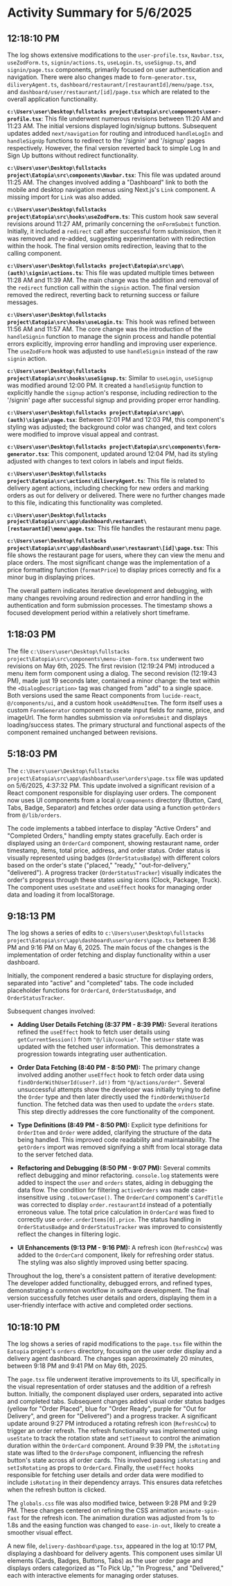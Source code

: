 # Activity Summary for 5/6/2025

## 12:18:10 PM
The log shows extensive modifications to the `user-profile.tsx`, `Navbar.tsx`, `useZodForm.ts`, `signin/actions.ts`, `useLogin.ts`, `useSignup.ts`, and `signin/page.tsx` components, primarily focused on user authentication and navigation.  There were also changes made to `form-generator.tsx`, `diliveryAgent.ts`, `dashboard/restaurant/[restaurantId]/menu/page.tsx`, and `dashboard/user/restaurant/[id]/page.tsx` which are related to the overall application functionality.

**`c:\Users\user\Desktop\fullstacks project\Eatopia\src\components\user-profile.tsx`**:  This file underwent numerous revisions between 11:20 AM and 11:23 AM.  The initial versions displayed login/signup buttons.  Subsequent updates added `next/navigation` for routing and introduced `handleLogIn` and `handleSignUp` functions to redirect to the '/signin' and '/signup' pages respectively. However, the final version reverted back to simple Log In and Sign Up buttons without redirect functionality.

**`c:\Users\user\Desktop\fullstacks project\Eatopia\src\components\Navbar.tsx`**: This file was updated around 11:25 AM. The changes involved adding a "Dashboard" link to both the mobile and desktop navigation menus using Next.js's `Link` component. A missing import for `Link` was also added.

**`c:\Users\user\Desktop\fullstacks project\Eatopia\src\hooks\useZodForm.ts`**:  This custom hook saw several revisions around 11:27 AM,  primarily concerning the `onFormSubmit` function. Initially, it included a `redirect` call after successful form submission, then it was removed and re-added, suggesting experimentation with redirection within the hook. The final version omits redirection, leaving that to the calling component.

**`c:\Users\user\Desktop\fullstacks project\Eatopia\src\app\(auth)\signin\actions.ts`**:  This file was updated multiple times between 11:28 AM and 11:39 AM. The main change was the addition and removal of the `redirect` function call within the `signin` action.  The final version removed the redirect, reverting back to returning success or failure messages.

**`c:\Users\user\Desktop\fullstacks project\Eatopia\src\hooks\useLogin.ts`**: This hook was refined between 11:56 AM and 11:57 AM.  The core change was the introduction of the `handleSignin` function to manage the signin process and handle potential errors explicitly, improving error handling and improving user experience.  The `useZodForm` hook was adjusted to use `handleSignin` instead of the raw `signin` action.

**`c:\Users\user\Desktop\fullstacks project\Eatopia\src\hooks\useSignup.ts`**:  Similar to `useLogin`, `useSignup` was modified around 12:00 PM. It created a `handleSignUp` function to explicitly handle the `signup` action's response, including redirection to the '/signin' page after successful signup and providing proper error handling.

**`c:\Users\user\Desktop\fullstacks project\Eatopia\src\app\(auth)\signin\page.tsx`**: Between 12:01 PM and 12:03 PM, this component's styling was adjusted; the background color was changed, and text colors were modified to improve visual appeal and contrast.

**`c:\Users\user\Desktop\fullstacks project\Eatopia\src\components\form-generator.tsx`**: This component, updated around 12:04 PM, had its styling adjusted with changes to text colors in labels and input fields.

**`c:\Users\user\Desktop\fullstacks project\Eatopia\src\actions\diliveryAgent.ts`**: This file is related to delivery agent actions, including checking for new orders and marking orders as out for delivery or delivered. There were no further changes made to this file, indicating this functionality was completed.

**`c:\Users\user\Desktop\fullstacks project\Eatopia\src\app\dashboard\restaurant\[restaurantId]\menu\page.tsx`**: This file handles the restaurant menu page.

**`c:\Users\user\Desktop\fullstacks project\Eatopia\src\app\dashboard\user\restaurant\[id]\page.tsx`**: This file shows the restaurant page for users, where they can view the menu and place orders. The most significant change was the implementation of a price formatting function (`formatPrice`) to display prices correctly and fix a minor bug in displaying prices.


The overall pattern indicates iterative development and debugging, with many changes revolving around redirection and error handling in the authentication and form submission processes.  The timestamp shows a focused development period within a relatively short timeframe.


## 1:18:03 PM
The file `c:\Users\user\Desktop\fullstacks project\Eatopia\src\components\menu-item-form.tsx` underwent two revisions on May 6th, 2025.  The first revision (12:19:24 PM) introduced a menu item form component using a dialog.  The second revision (12:19:43 PM), made just 19 seconds later, contained a minor change: the text within the `<DialogDescription>` tag was changed from "add" to a single space.  Both versions used the same React components from `lucide-react`,  `@/components/ui`, and a custom hook `useAddMenuItem`.  The form itself uses a custom `FormGenerator` component to create input fields for name, price, and imageUrl. The form handles submission via `onFormSubmit` and displays loading/success states.  The primary structural and functional aspects of the component remained unchanged between revisions.


## 5:18:03 PM
The `c:\Users\user\Desktop\fullstacks project\Eatopia\src\app\dashboard\user\orders\page.tsx` file was updated on 5/6/2025, 4:37:32 PM.  This update involved a significant revision of a React component responsible for displaying user orders.  The component now uses UI components from a local `@/components` directory (Button, Card, Tabs, Badge, Separator) and fetches order data using a function `getOrders` from `@/lib/orders`.

The code implements a tabbed interface to display "Active Orders" and "Completed Orders,"  handling empty states gracefully.  Each order is displayed using an `OrderCard` component, showing restaurant name, order timestamp, items, total price, address, and order status.  Order status is visually represented using badges (`OrderStatusBadge`) with different colors based on the order's state ("placed," "ready," "out-for-delivery," "delivered").  A progress tracker (`OrderStatusTracker`) visually indicates the order's progress through these states using icons (Clock, Package, Truck).  The component uses `useState` and `useEffect` hooks for managing order data and loading it from localStorage.


## 9:18:13 PM
The log shows a series of edits to `c:\Users\user\Desktop\fullstacks project\Eatopia\src\app\dashboard\user\orders\page.tsx` between 8:36 PM and 9:16 PM on May 6, 2025.  The main focus of the changes is the implementation of order fetching and display functionality within a user dashboard.

Initially, the component rendered a basic structure for displaying orders, separated into "active" and "completed" tabs.  The code included placeholder functions for `OrderCard`, `OrderStatusBadge`, and `OrderStatusTracker`.

Subsequent changes involved:

* **Adding User Details Fetching (8:37 PM - 8:39 PM):**  Several iterations refined the `useEffect` hook to fetch user details using `getCurrentSession()` from `"@/lib/cookie"`. The `setUser` state was updated with the fetched user information.  This demonstrates a progression towards integrating user authentication.

* **Order Data Fetching (8:40 PM - 8:50 PM):**  The primary change involved adding another `useEffect` hook to fetch order data using `findOrderWithUserId(user?.id!)` from `"@/actions/order"`. Several unsuccessful attempts show the developer was initially trying to define the `Order` type and then later directly used the `findOrderWithUserId` function.  The fetched data was then used to update the `orders` state.  This step directly addresses the core functionality of the component.

* **Type Definitions (8:49 PM - 8:50 PM):**  Explicit type definitions for `OrderItem` and `Order` were added, clarifying the structure of the data being handled.  This improved code readability and maintainability.  The `getOrders` import was removed signifying a shift from local storage data to the server fetched data.

* **Refactoring and Debugging (8:50 PM - 9:07 PM):** Several commits reflect debugging and minor refactoring.  `console.log` statements were added to inspect the `user` and `orders` states, aiding in debugging the data flow. The condition for filtering `activeOrders` was made case-insensitive using `.toLowerCase()`.  The `OrderCard` component's `CardTitle` was corrected to display `order.restaurantId` instead of a potentially erroneous value. The total price calculation in `OrderCard` was fixed to correctly use `order.orderItems[0].price`. The status handling in `OrderStatusBadge` and `OrderStatusTracker` was improved to consistently reflect the changes in filtering logic.

* **UI Enhancements (9:13 PM - 9:16 PM):** A refresh icon (`RefreshCcw`) was added to the `OrderCard` component, likely for refreshing order status.  The styling was also slightly improved using better spacing.


Throughout the log, there's a consistent pattern of iterative development:  The developer added functionality, debugged errors, and refined types, demonstrating a common workflow in software development. The final version successfully fetches user details and orders, displaying them in a user-friendly interface with active and completed order sections.


## 10:18:10 PM
The log shows a series of rapid modifications to the `page.tsx` file within the `Eatopia` project's `orders` directory, focusing on the user order display and a delivery agent dashboard.  The changes span approximately 20 minutes, between 9:18 PM and 9:41 PM on May 6th, 2025.

The `page.tsx` file underwent iterative improvements to its UI, specifically in the visual representation of order statuses and the addition of a refresh button.  Initially, the component displayed user orders, separated into active and completed tabs.  Subsequent changes added visual order status badges (yellow for "Order Placed", blue for "Order Ready", purple for "Out for Delivery", and green for "Delivered") and a progress tracker.  A significant update around 9:27 PM introduced a rotating refresh icon (`RefreshCcw`) to trigger an order refresh. The refresh functionality was implemented using `useState` to track the rotation state and `setTimeout` to control the animation duration within the `OrderCard` component.  Around 9:39 PM,  the `isRotating` state was lifted to the `OrdersPage` component, influencing the refresh button's state across all order cards. This involved passing `isRotating` and `setIsRotating` as props to `OrderCard`. Finally, the `useEffect` hooks responsible for fetching user details and order data were modified to include `isRotating` in their dependency arrays. This ensures data refetches when the refresh button is clicked.


The `globals.css` file was also modified twice, between 9:28 PM and 9:29 PM. These changes centered on refining the CSS animation `animate-spin-fast` for the refresh icon. The animation duration was adjusted from 1s to 1.8s and the easing function was changed to `ease-in-out`, likely to create a smoother visual effect.

A new file, `delivery-dashboard\page.tsx`, appeared in the log at 10:17 PM,  displaying a dashboard for delivery agents.  This component uses similar UI elements (Cards, Badges, Buttons, Tabs) as the user order page and displays orders categorized as "To Pick Up," "In Progress," and "Delivered," each with interactive elements for managing order statuses.
